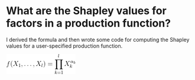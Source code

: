 # What are the Shapley values for factors in a production function?
I derived the formula and then wrote some code for computing the Shapley values for a user-specified production function.

![alt text](images/generalized_production_function.png)

